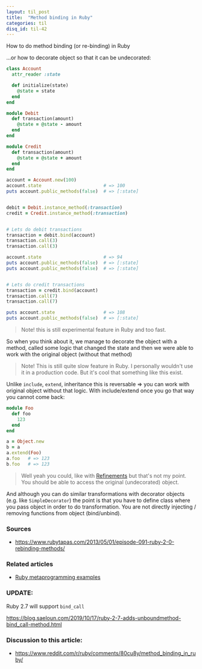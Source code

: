 ```yaml
---
layout: til_post
title:  "Method binding in Ruby"
categories: til
disq_id: til-42
---
```



How to do method binding (or re-binding) in Ruby

...or how to decorate object so that it can be undecorated:


```ruby
class Account
  attr_reader :state

  def initialize(state)
    @state = state
  end
end

module Debit
  def transaction(amount)
    @state = @state - amount
  end
end

module Credit
  def transaction(amount)
    @state = @state + amount
  end
end

account = Account.new(100)
account.state                       # => 100
puts account.public_methods(false)  # => [:state]


debit = Debit.instance_method(:transaction)
credit = Credit.instance_method(:transaction)


# Lets do debit transactions
transaction = debit.bind(account)
transaction.call(3)
transaction.call(3)

account.state                       # => 94
puts account.public_methods(false)  # => [:state]
puts account.public_methods(false)  # => [:state]


# Lets do credit transactions
transaction = credit.bind(account)
transaction.call(7)
transaction.call(7)

puts account.state                  # => 108
puts account.public_methods(false)  # => [:state]

```


> Note! this is still experimental feature in Ruby and too fast.

So when you think about it, we manage to decorate the object with a
method, called some logic that changed the state and then we were able
to work with the original object (without that method)

> Note! This is still quite slow feature in Ruby. I personally wouldn't
> use it in a production code. But it's cool that something like this
> exist.


Unlike `include`, `extend`, inheritance this is reversable => you can
work with original object without that logic. With include/extend once
you go that way you cannot come back:

```ruby
module Foo
  def foo
    123
  end
end

a = Object.new
b = a
a.extend(Foo)
a.foo   # => 123
b.foo   # => 123
```

> Well yeah you could, like with [Refinements](http://ruby-doc.org/core-2.0.0/doc/syntax/refinements_rdoc.html) but that's not my point. You should be able to access the original (undecorated) object.


And although you can do similar transformations with decorator objects (e.g. like `SimpleDecorator`)
the point is that you have to define class where you pass object in order to do
transformation. You are not directly injecting / removing functions from
object (bind/unbind).

### Sources

* <https://www.rubytapas.com/2013/05/01/episode-091-ruby-2-0-rebinding-methods/>

### Related articles

* [Ruby metaprogramming examples](https://blog.eq8.eu/til/metaprogramming-ruby-examples.html)

### UPDATE:

Ruby 2.7 will support `bind_call`

<https://blog.saeloun.com/2019/10/17/ruby-2-7-adds-unboundmethod-bind_call-method.html>

### Discussion to this article:

* <https://www.reddit.com/r/ruby/comments/80cu8y/method_binding_in_ruby/>


